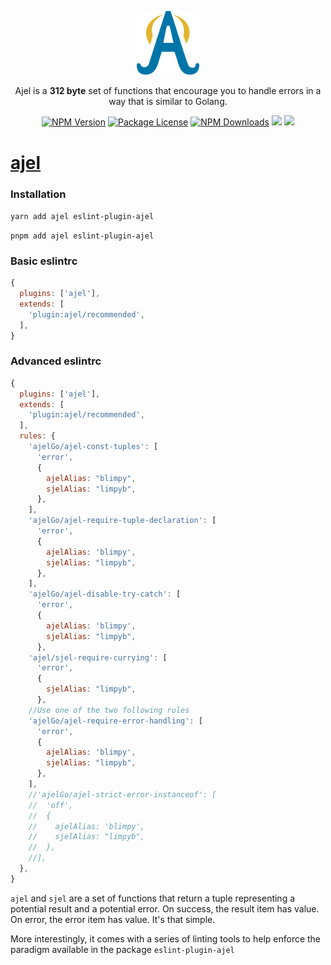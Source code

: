 <p align="center"><a href="https://github.com/Handfish/ajel-go" target="_blank"><img src="https://raw.githubusercontent.com/Handfish/ajel-go/main/apps/docs/public/ajel2.svg" width="100" alt="Laravel Logo"></a></p>

<p align="center">Ajel is a <b>312 byte</b> set of functions that encourage you to handle errors in a way that is similar to Golang.</p>

<p align="center">
<a href="https://www.npmjs.com/ajel" target="_blank"><img src="https://img.shields.io/npm/v/ajel.svg" alt="NPM Version" /></a>
<a href="https://www.npmjs.com/ajel" target="_blank"><img src="https://img.shields.io/npm/l/ajel.svg" alt="Package License" /></a>
<a href="https://www.npmjs.com/ajel" target="_blank"><img src="https://img.shields.io/npm/dt/ajel.svg" alt="NPM Downloads" /></a>
<a href="https://handfish.github.io/ajel" target="_blank"><img src="https://img.shields.io/badge/GitHub%20Pages-222222?style=for-the-badge&logo=GitHub%20Pages&logoColor=white" /></a>
<a href="https://github.com/Handfish/ajel-go" target="_blank"><img src="https://img.shields.io/badge/GitHub-100000?style=for-the-badge&logo=github&logoColor=white" /></a>
</p>

# [ajel](https://handfish.github.io/ajel)

### Installation

`yarn add ajel eslint-plugin-ajel`

`pnpm add ajel eslint-plugin-ajel`

### Basic eslintrc

```javascript
{
  plugins: ['ajel'],
  extends: [
    'plugin:ajel/recommended',
  ],
}
```

### Advanced eslintrc

```javascript
{
  plugins: ['ajel'],
  extends: [
    'plugin:ajel/recommended',
  ],
  rules: {
    'ajelGo/ajel-const-tuples': [
      'error',
      {
        ajelAlias: "blimpy",
        sjelAlias: "limpyb",
      },
    ],
    'ajelGo/ajel-require-tuple-declaration': [
      'error',
      {
        ajelAlias: 'blimpy',
        sjelAlias: "limpyb",
      },
    ],
    'ajelGo/ajel-disable-try-catch': [
      'error',
      {
        ajelAlias: 'blimpy',
        sjelAlias: "limpyb",
      },
    'ajel/sjel-require-currying': [
      'error',
      {
        sjelAlias: "limpyb",
      },
    //Use one of the two following rules
    'ajelGo/ajel-require-error-handling': [
      'error',
      {
        ajelAlias: 'blimpy',
        sjelAlias: "limpyb",
      },
    ],
    //'ajelGo/ajel-strict-error-instanceof': [
    //  'off',
    //  {
    //    ajelAlias: 'blimpy',
    //    sjelAlias: "limpyb",
    //  },
    //],
  },
}
```

`ajel` and `sjel` are a set of functions that return a tuple representing a potential result and a potential error.
On success, the result item has value. On error, the error item has value. It's that simple.

More interestingly, it comes with a series of linting tools to help enforce the paradigm available in the package `eslint-plugin-ajel`
